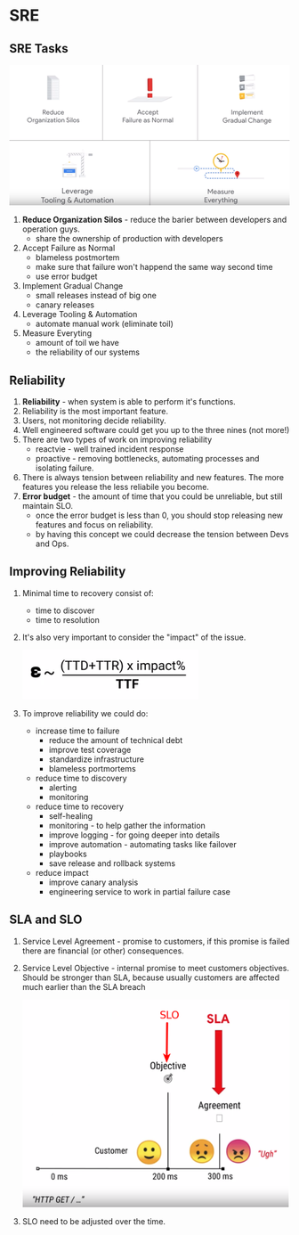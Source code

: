 # SRE

## SRE Tasks
![SRE Tasks](./img/sre-tasks.png)

1. **Reduce Organization Silos** - reduce the barier between developers and operation guys.
    * share the ownership of production with developers
1. Accept Failure as Normal
    * blameless postmortem
    * make sure that failure won't happend the same way second time
    * use error budget
1. Implement Gradual Change
    * small releases instead of big one
    * canary releases
1. Leverage Tooling & Automation
    * automate manual work (eliminate toil)
1. Measure Everyting
    * amount of toil we have
    * the reliability of our systems

## Reliability
1. **Reliability** - when system is able to perform it's functions.
1. Reliability is the most important feature.
1. Users, not monitoring decide reliability.
1. Well engineered software could get you up to the three nines (not more!)
1. There are two types of work on improving reliability
    * reactvie - well trained incident response
    * proactive - removing bottlenecks, automating processes and isolating failure.
1. There is always tension between reliability and new features. The more features you release the less reliabile you become.
1. **Error budget** - the amount of time that you could be unreliable, but still maintain SLO.
    * once the error budget is less than 0, you should stop releasing new features and focus on reliability.
    * by having this concept we could decrease the tension between Devs and Ops.

## Improving Reliability
1. Minimal time to recovery consist of:
    * time to discover
    * time to resolution
1. It's also very important to consider the "impact" of the issue.

    ![Failure Impact](./img/failure-impact.png)

1. To improve reliability we could do:
    * increase time to failure
        * reduce the amount of technical debt
        * improve test coverage
        * standardize infrastructure
        * blameless portmortems
    * reduce time to discovery
        * alerting
        * monitoring
    * reduce time to recovery
        * self-healing
        * monitoring - to help gather the information
        * improve logging - for going deeper into details
        * improve automation - automating tasks like failover
        * playbooks
        * save release and rollback systems
    * reduce impact
        * improve canary analysis
        * engineering service to work in partial failure case

## SLA and SLO
1. Service Level Agreement - promise to customers, if this promise is failed there are financial (or other) consequences.
1. Service Level Objective - internal promise to meet customers objectives. Should be stronger than SLA, because usually customers are affected much earlier than the SLA breach

    ![SLA vs SLO](./img/slo-sla.png)

1. SLO need to be adjusted over the time.
